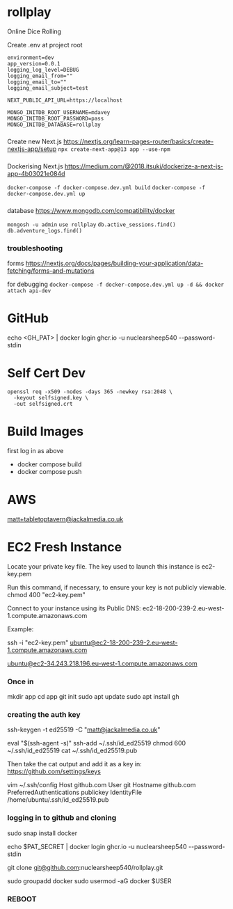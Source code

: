 # rollplay
Online Dice Rolling

Create .env at project root
```
environment=dev
app_version=0.0.1
logging_log_level=DEBUG
logging_email_from=""
logging_email_to=""
logging_email_subject=test

NEXT_PUBLIC_API_URL=https://localhost

MONGO_INITDB_ROOT_USERNAME=mdavey
MONGO_INITDB_ROOT_PASSWORD=pass
MONGO_INITDB_DATABASE=rollplay

```
###
Create new Next.js
https://nextjs.org/learn-pages-router/basics/create-nextjs-app/setup
`npx create-next-app@13 app --use-npm`

###
Dockerising Next.js
https://medium.com/@2018.itsuki/dockerize-a-next-js-app-4b03021e084d

`docker-compose -f docker-compose.dev.yml build`
`docker-compose -f docker-compose.dev.yml up`

###
database
https://www.mongodb.com/compatibility/docker

`mongosh -u admin`
`use rollplay`
`db.active_sessions.find()`
`db.adventure_logs.find()`



### troubleshooting
forms
https://nextjs.org/docs/pages/building-your-application/data-fetching/forms-and-mutations

for debugging
`docker-compose -f docker-compose.dev.yml up -d && docker attach api-dev`

# GitHub
echo <GH_PAT> | docker login ghcr.io -u nuclearsheep540 --password-stdin

# Self Cert Dev
```
openssl req -x509 -nodes -days 365 -newkey rsa:2048 \
  -keyout selfsigned.key \
  -out selfsigned.crt

```
# Build Images
first log in as above
* docker compose build
* docker compose push

# AWS
matt+tabletoptavern@jackalmedia.co.uk

# EC2 Fresh Instance
Locate your private key file. The key used to launch this instance is ec2-key.pem

Run this command, if necessary, to ensure your key is not publicly viewable.
 chmod 400 "ec2-key.pem"

Connect to your instance using its Public DNS:
 ec2-18-200-239-2.eu-west-1.compute.amazonaws.com

Example:

 ssh -i "ec2-key.pem" ubuntu@ec2-18-200-239-2.eu-west-1.compute.amazonaws.com

 ubuntu@ec2-34.243.218.196.eu-west-1.compute.amazonaws.com

 ### Once in

mkdir app
cd app
git init
sudo apt update
sudo apt install gh

### creating the auth key 

ssh-keygen -t ed25519 -C "matt@jackalmedia.co.uk"

eval "$(ssh-agent -s)"
ssh-add ~/.ssh/id_ed25519
chmod 600 ~/.ssh/id_ed25519
cat ~/.ssh/id_ed25519.pub

Then take the cat output and add it as a key in:
https://github.com/settings/keys


vim ~/.ssh/config
Host github.com
        User git
        Hostname github.com
        PreferredAuthentications publickey
        IdentityFile /home/ubuntu/.ssh/id_ed25519.pub


### logging in to github and cloning

sudo snap install docker

echo $PAT_SECRET | docker login ghcr.io -u nuclearsheep540 --password-stdin

git clone git@github.com:nuclearsheep540/rollplay.git

sudo groupadd docker
sudo usermod -aG docker $USER
### REBOOT